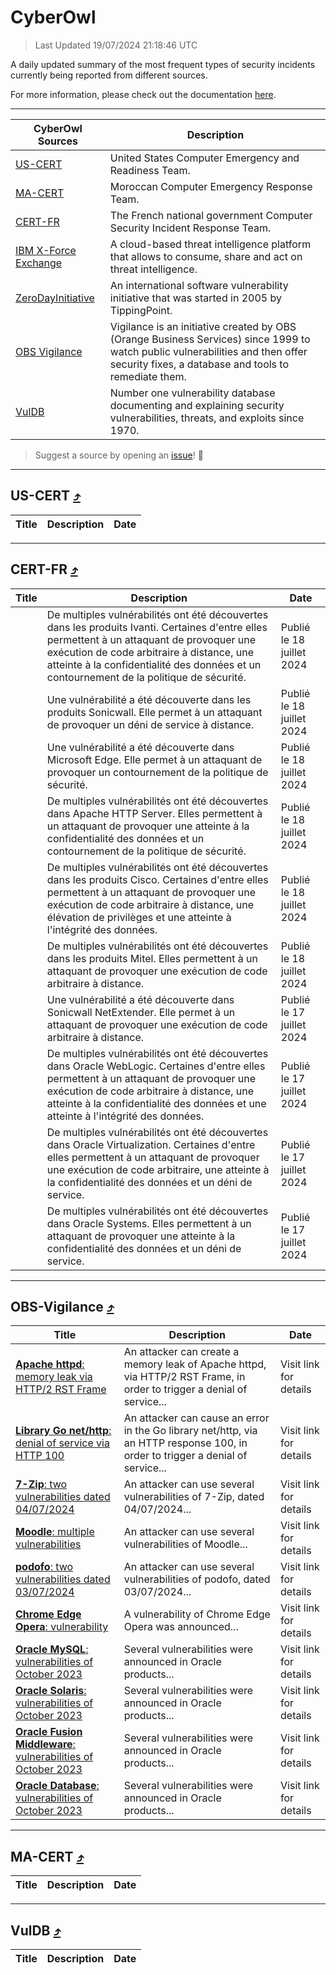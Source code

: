 
 <div id='top'></div>

# CyberOwl

 > Last Updated 19/07/2024 21:18:46 UTC
 
 A daily updated summary of the most frequent types of security incidents currently being reported from different sources.
 
 For more information, please check out the documentation [here](./docs/README.md).
 
 ---
 |CyberOwl Sources|Description|
 |---|---|
 |[US-CERT](#us-cert-arrow_heading_up)|United States Computer Emergency and Readiness Team.|
 |[MA-CERT](#ma-cert-arrow_heading_up)|Moroccan Computer Emergency Response Team.|
 |[CERT-FR](#cert-fr-arrow_heading_up)|The French national government Computer Security Incident Response Team.|
 |[IBM X-Force Exchange](#ibmcloud-arrow_heading_up)|A cloud-based threat intelligence platform that allows to consume, share and act on threat intelligence.|
 |[ZeroDayInitiative](#zerodayinitiative-arrow_heading_up)|An international software vulnerability initiative that was started in 2005 by TippingPoint.|
 |[OBS Vigilance](#obs-vigilance-arrow_heading_up)|Vigilance is an initiative created by OBS (Orange Business Services) since 1999 to watch public vulnerabilities and then offer security fixes, a database and tools to remediate them.|
 |[VulDB](#vuldb-arrow_heading_up)|Number one vulnerability database documenting and explaining security vulnerabilities, threats, and exploits since 1970.|
 
 > Suggest a source by opening an [issue](https://github.com/karimhabush/cyberowl/issues)! :raised_hands:
 ---

## US-CERT [:arrow_heading_up:](#cyberowl)

 |Title|Description|Date|
 |---|---|---|
 
 ---

## CERT-FR [:arrow_heading_up:](#cyberowl)

 |Title|Description|Date|
 |---|---|---|
 |[](https://www.cert.ssi.gouv.fr/avis/CERTFR-2024-AVI-0606/)|De multiples vulnérabilités ont été découvertes dans les produits Ivanti. Certaines d'entre elles permettent à un attaquant de provoquer une exécution de code arbitraire à distance, une atteinte à la confidentialité des données et un contournement de la politique de sécurité.|Publié le 18 juillet 2024|
 |[](https://www.cert.ssi.gouv.fr/avis/CERTFR-2024-AVI-0605/)|Une vulnérabilité a été découverte dans les produits Sonicwall. Elle permet à un attaquant de provoquer un déni de service à distance.|Publié le 18 juillet 2024|
 |[](https://www.cert.ssi.gouv.fr/avis/CERTFR-2024-AVI-0604/)|Une vulnérabilité a été découverte dans Microsoft Edge. Elle permet à un attaquant de provoquer un contournement de la politique de sécurité.|Publié le 18 juillet 2024|
 |[](https://www.cert.ssi.gouv.fr/avis/CERTFR-2024-AVI-0603/)|De multiples vulnérabilités ont été découvertes dans Apache HTTP Server. Elles permettent à un attaquant de provoquer une atteinte à la confidentialité des données et un contournement de la politique de sécurité.|Publié le 18 juillet 2024|
 |[](https://www.cert.ssi.gouv.fr/avis/CERTFR-2024-AVI-0602/)|De multiples vulnérabilités ont été découvertes dans les produits Cisco. Certaines d'entre elles permettent à un attaquant de provoquer une exécution de code arbitraire à distance, une élévation de privilèges et une atteinte à l'intégrité des données.|Publié le 18 juillet 2024|
 |[](https://www.cert.ssi.gouv.fr/avis/CERTFR-2024-AVI-0601/)|De multiples vulnérabilités ont été découvertes dans les produits Mitel. Elles permettent à un attaquant de provoquer une exécution de code arbitraire à distance.|Publié le 18 juillet 2024|
 |[](https://www.cert.ssi.gouv.fr/avis/CERTFR-2024-AVI-0600/)|Une vulnérabilité a été découverte dans Sonicwall NetExtender. Elle permet à un attaquant de provoquer une exécution de code arbitraire à distance.|Publié le 17 juillet 2024|
 |[](https://www.cert.ssi.gouv.fr/avis/CERTFR-2024-AVI-0599/)|De multiples vulnérabilités ont été découvertes dans Oracle WebLogic. Certaines d'entre elles permettent à un attaquant de provoquer une exécution de code arbitraire à distance, une atteinte à la confidentialité des données et une atteinte à l'intégrité des données.|Publié le 17 juillet 2024|
 |[](https://www.cert.ssi.gouv.fr/avis/CERTFR-2024-AVI-0598/)|De multiples vulnérabilités ont été découvertes dans Oracle Virtualization. Certaines d'entre elles permettent à un attaquant de provoquer une exécution de code arbitraire, une atteinte à la confidentialité des données et un déni de service.|Publié le 17 juillet 2024|
 |[](https://www.cert.ssi.gouv.fr/avis/CERTFR-2024-AVI-0597/)|De multiples vulnérabilités ont été découvertes dans Oracle Systems. Elles permettent à un attaquant de provoquer une atteinte à la confidentialité des données et un déni de service.|Publié le 17 juillet 2024|
 
 ---

## OBS-Vigilance [:arrow_heading_up:](#cyberowl)

 |Title|Description|Date|
 |---|---|---|
 |[<a href="https://vigilance.fr/vulnerability/Apache-httpd-memory-leak-via-HTTP-2-RST-Frame-42668" class="noirorange"><b>Apache httpd</b>: memory leak via HTTP/2 RST Frame</a>](https://vigilance.fr/vulnerability/Apache-httpd-memory-leak-via-HTTP-2-RST-Frame-42668)|An attacker can create a memory leak of Apache httpd, via HTTP/2 RST Frame, in order to trigger a denial of service...|Visit link for details|
 |[<a href="https://vigilance.fr/vulnerability/Library-Go-net-http-denial-of-service-via-HTTP-100-44664" class="noirorange"><b>Library Go net/http</b>: denial of service via HTTP 100</a>](https://vigilance.fr/vulnerability/Library-Go-net-http-denial-of-service-via-HTTP-100-44664)|An attacker can cause an error in the Go library net/http, via an HTTP response 100, in order to trigger a denial of service...|Visit link for details|
 |[<a href="https://vigilance.fr/vulnerability/7-Zip-two-vulnerabilities-dated-04-07-2024-44663" class="noirorange"><b>7-Zip</b>: two vulnerabilities dated 04/07/2024</a>](https://vigilance.fr/vulnerability/7-Zip-two-vulnerabilities-dated-04-07-2024-44663)|An attacker can use several vulnerabilities of 7-Zip, dated 04/07/2024...|Visit link for details|
 |[<a href="https://vigilance.fr/vulnerability/Moodle-multiple-vulnerabilities-42664" class="noirorange"><b>Moodle</b>: multiple vulnerabilities</a>](https://vigilance.fr/vulnerability/Moodle-multiple-vulnerabilities-42664)|An attacker can use several vulnerabilities of Moodle...|Visit link for details|
 |[<a href="https://vigilance.fr/vulnerability/podofo-two-vulnerabilities-dated-03-07-2024-44656" class="noirorange"><b>podofo</b>: two vulnerabilities dated 03/07/2024</a>](https://vigilance.fr/vulnerability/podofo-two-vulnerabilities-dated-03-07-2024-44656)|An attacker can use several vulnerabilities of podofo, dated 03/07/2024...|Visit link for details|
 |[<a href="https://vigilance.fr/vulnerability/Chrome-Edge-Opera-vulnerability-42655" class="noirorange"><b>Chrome  Edge  Opera</b>: vulnerability</a>](https://vigilance.fr/vulnerability/Chrome-Edge-Opera-vulnerability-42655)|A vulnerability of Chrome  Edge  Opera was announced...|Visit link for details|
 |[<a href="https://vigilance.fr/vulnerability/Oracle-MySQL-vulnerabilities-of-October-2023-42653" class="noirorange"><b>Oracle MySQL</b>: vulnerabilities of October 2023</a>](https://vigilance.fr/vulnerability/Oracle-MySQL-vulnerabilities-of-October-2023-42653)|Several vulnerabilities were announced in Oracle products...|Visit link for details|
 |[<a href="https://vigilance.fr/vulnerability/Oracle-Solaris-vulnerabilities-of-October-2023-42651" class="noirorange"><b>Oracle Solaris</b>: vulnerabilities of October 2023</a>](https://vigilance.fr/vulnerability/Oracle-Solaris-vulnerabilities-of-October-2023-42651)|Several vulnerabilities were announced in Oracle products...|Visit link for details|
 |[<a href="https://vigilance.fr/vulnerability/Oracle-Fusion-Middleware-vulnerabilities-of-October-2023-42650" class="noirorange"><b>Oracle Fusion Middleware</b>: vulnerabilities of October 2023</a>](https://vigilance.fr/vulnerability/Oracle-Fusion-Middleware-vulnerabilities-of-October-2023-42650)|Several vulnerabilities were announced in Oracle products...|Visit link for details|
 |[<a href="https://vigilance.fr/vulnerability/Oracle-Database-vulnerabilities-of-October-2023-42645" class="noirorange"><b>Oracle Database</b>: vulnerabilities of October 2023</a>](https://vigilance.fr/vulnerability/Oracle-Database-vulnerabilities-of-October-2023-42645)|Several vulnerabilities were announced in Oracle products...|Visit link for details|
 
 ---

## MA-CERT [:arrow_heading_up:](#cyberowl)

 |Title|Description|Date|
 |---|---|---|
 
 ---

## VulDB [:arrow_heading_up:](#cyberowl)

 |Title|Description|Date|
 |---|---|---|
 